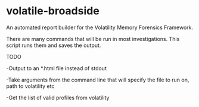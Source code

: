 # volatile-broadside
An automated report builder for the Volatility Memory Forensics Framework. 

There are many commands that will be run in most investigations. This script runs them and saves the output. 

TODO

-Output to an *.html file instead of stdout

-Take arguments from the command line that will specify the file to run on, path to volatility etc 

-Get the list of valid profiles from volatility 
